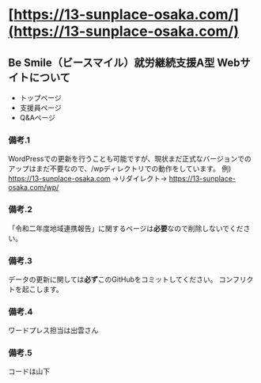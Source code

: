 # [https://13-sunplace-osaka.com/](https://13-sunplace-osaka.com/)
## Be Smile（ビースマイル）就労継続支援A型 Webサイトについて

- トップページ
- 支援員ページ
- Q&Aページ

### 備考.1
WordPressでの更新を行うことも可能ですが、現状まだ正式なバージョンでのアップはまだ不要なので、/wpディレクトリでの動作をしています。
例) https://13-sunplace-osaka.com →リダイレクト→ https://13-sunplace-osaka.com/wp/

### 備考.2
「令和二年度地域連携報告」に関するページは**必要**なので削除しないでください。

### 備考.3
データの更新に関しては**必ず**このGitHubをコミットしてください。
コンフリクトを起こします。

### 備考.4
ワードプレス担当は出雲さん

### 備考.5
コードは山下